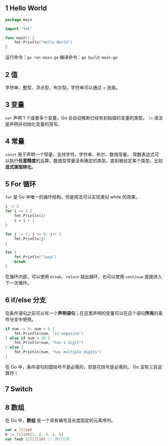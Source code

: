 ## 1 Hello World

```go
package main

import "fmt"

func main() {
	fmt.Println("Hello World")
}
```

运行命令：`go run main.go`
编译命令：`go build main.go`

## 2 值

字符串、整型、浮点型、布尔型。字符串可以通过 + 连接。

## 3 变量

`var` 声明 1 个或者多个变量，Go 会自动推断已经有初始值的变量的类型。
`:=` 语法是声明并初始化变量的简写。

## 4 常量

`const` 用于声明一个常量，支持字符、字符串、布尔、数值常量。
常数表达式可以执行**任意精度**的运算，数值型常量没有确定的类型，直到被给定某个类型，比如**显式类型转化**。

## 5 For 循环

`for` 是 Go 中唯一的循环结构。但是用法可以实现类似 while 的效果。

```go
i := 1
for i <= 3 {
	fmt.Println(i)
	i = i + 1
}

for j := 7; j <= 9; j++ {
	fmt.Println(j)
}

for {
	fmt.Println("loop")
	break
}
```

在循环内部，可以使用 `break`、`return` 跳出循环，也可以使用 `continue` 直接进入下一次循环。

## 6 if/else 分支

在条件语句之前可以有一个**声明语句**；在这里声明的变量可以在这个语句**所有**的条件分支中使用。

```go
if num := 9; num < 0 {
	fmt.Println(num, "is negative")
} else if num < 10 {
	fmt.Println(num, "has 1 digit")
} else {
	fmt.Println(num, "has multiple digits")
}
```

在 Go 中，条件语句的圆括号不是必需的，但是花括号是必需的。 Go 没有三目运算符！

## 7 Switch

## 8 数组

在 Go 中，**数组** 是一个具有编号且长度固定的元素序列。

```go
var a [5]int
b := [5]int{1, 2, 3, 4, 5}
var twoD [2][3]int // 两行三列
```

